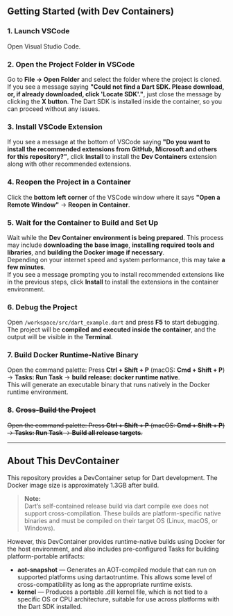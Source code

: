 ## Getting Started (with Dev Containers)

### 1. Launch VSCode  
Open Visual Studio Code.

### 2. Open the Project Folder in VSCode  
Go to **File → Open Folder** and select the folder where the project is cloned.  
If you see a message saying **"Could not find a Dart SDK. Please download, or, if already downloaded, click 'Locate SDK'."**, just close the message by clicking the **X button**. The Dart SDK is installed inside the container, so you can proceed without any issues.

### 3. Install VSCode Extension  
If you see a message at the bottom of VSCode saying **"Do you want to install the recommended extensions from GitHub, Microsoft and others for this repository?"**, click **Install** to install the **Dev Containers** extension along with other recommended extensions.

### 4. Reopen the Project in a Container  
Click the **bottom left corner** of the VSCode window where it says **"Open a Remote Window"** → **Reopen in Container**.  

### 5. Wait for the Container to Build and Set Up  
Wait while the **Dev Container environment is being prepared**. This process may include **downloading the base image**, **installing required tools and libraries**, and **building the Docker image if necessary**.  
Depending on your internet speed and system performance, this may take **a few minutes**.  
If you see a message prompting you to install recommended extensions like in the previous steps, click **Install** to install the extensions in the container environment.

### 6. Debug the Project  
Open `/workspace/src/dart_example.dart` and press **F5** to start debugging.  
The project will be **compiled and executed inside the container**, and the output will be visible in the **Terminal**.

### 7. Build Docker Runtime-Native Binary  
Open the command palette: Press **Ctrl + Shift + P** (macOS: **Cmd + Shift + P**) → **Tasks: Run Task** → **build release: docker runtime native**.  
This will generate an executable binary that runs natively in the Docker runtime environment.

### 8. ~~Cross-Build the Project~~
~~Open the command palette: Press **Ctrl + Shift + P** (macOS: **Cmd + Shift + P**) → **Tasks: Run Task** → **Build all release targets**.~~

---

## About This DevContainer

This repository provides a DevContainer setup for Dart development.
The Docker image size is approximately 1.3GB after build.

> **Note:**  
> Dart’s self-contained release build via dart compile exe does not support cross-compilation. These builds are platform-specific native binaries and must be compiled on their target OS (Linux, macOS, or Windows).

However, this DevContainer provides runtime-native builds using Docker for the host environment, and also includes pre-configured Tasks for building platform-portable artifacts:

- **aot-snapshot** — Generates an AOT-compiled module that can run on supported platforms using dartaotruntime. This allows some level of cross-compatibility as long as the appropriate runtime exists.
- **kernel** — Produces a portable .dill kernel file, which is not tied to a specific OS or CPU architecture, suitable for use across platforms with the Dart SDK installed.
